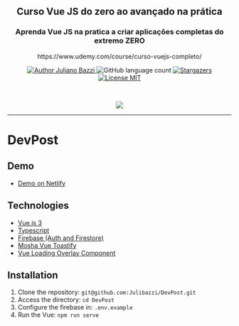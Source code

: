 <div align="center">
  <h2>Curso Vue JS do zero ao avançado na prática</h2>  
  <h3>Aprenda Vue JS na pratica a criar aplicações completas do extremo ZERO</h3>
  <p>https://www.udemy.com/course/curso-vuejs-completo/</p>
</div>

<p align="center">
  <a href="https://github.com/JulianoBazzi">
    <img alt="Author Juliano Bazzi" src="https://img.shields.io/badge/author-Juliano%20Bazzi-%23ffb84d?color=01579b&style=for-the-badge">
  </a>
  <img alt="GitHub language count" src="https://img.shields.io/github/languages/count/JulianoBazzi/DevPost?color=01579b&style=for-the-badge">
  <a href="https://github.com/JulianoBazzi/DevPost/stargazers">
    <img alt="Stargazers" src="https://img.shields.io/github/stars/JulianoBazzi/DevPost?color=01579b&style=for-the-badge">
  </a>
  <a href="https://github.com/JulianoBazzi/DevPost/LICENSE.md">
    <img alt="License MIT" src="https://img.shields.io/badge/license-MIT-%2304D361?color=01579b&style=for-the-badge">
  </a>   
</p>

<br/>
<p align="center"><img src="https://i.ibb.co/8jCKvxV/DevPost.gif"/></p>

---

# DevPost

## Demo
- [Demo on Netlify](https://dev-post.netlify.app/)

## Technologies

- [Vue.js 3](https://vuejs.org/)
- [Typescript](https://www.typescriptlang.org/)
- [Firebase (Auth and Firestore)](https://firebase.google.com/)
- [Mosha Vue Toastify](https://github.com/szboynono/mosha-vue-toastify)
- [Vue Loading Overlay Component](https://github.com/ankurk91/vue-loading-overlay)

## Installation

1. Clone the repository: `git@github.com:Julibazzi/DevPost.git`
2. Access the directory: `cd DevPost`
3. Configure the firebase in: `.env.example`
4. Run the Vue: `npm run serve`
